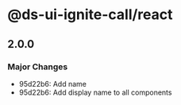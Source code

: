 # @ds-ui-ignite-call/react

## 2.0.0

### Major Changes

- 95d22b6: Add name
- 95d22b6: Add display name to all components
